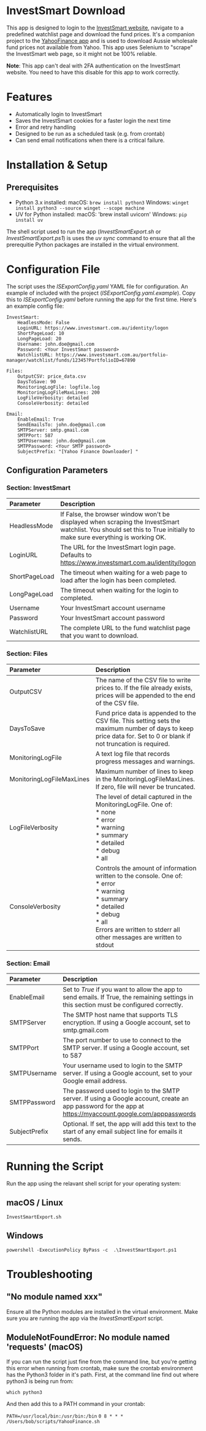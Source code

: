 # InvestSmart Download
This app is designed to login to the [InvestSmart website](https://www.investsmart.com.au/), navigate to a predefined watchlist page and download the fund prices. It's a companion project to the [YahooFinance app](https://github.com/NickElseySpelloC/YahooFinance) and is used to download Aussie wholesale fund prices not available from Yahoo. This app uses Selenium to "scrape" the InvestSmart web page, so it might not be 100% reliable. 

**Note**: This app can't deal with 2FA authentication on the InvestSmart website. You need to have this disable for this app to work correctly. 

# Features
* Automatically login to InvestSmart
* Saves the InvestSmart cookies for a faster login the next time
* Error and retry handling
* Designed to be run as a scheduled task (e.g. from crontab)
* Can send email notifications when there is a critical failure.

# Installation & Setup
## Prerequisites
* Python 3.x installed:
macOS: `brew install python3`
Windows: `winget install python3 --source winget --scope machine`
* UV for Python installed:
macOS: 'brew install uvicorn'
Windows: `pip install uv`

The shell script used to run the app (_InvestSmartExport.sh_ or _InvestSmartExport.ps1_) is uses the *uv sync* command to ensure that all the prerequitie Python packages are installed in the virtual environment.

# Configuration File 
The script uses the *ISExportConfig.yaml* YAML file for configuration. An example of included with the project (*ISExportConfig.yaml.example*). Copy this to *ISExportConfig.yaml* before running the app for the first time.  Here's an example config file:
```
InvestSmart:
    HeadlessMode: False
    LoginURL: https://www.investsmart.com.au/identity/logon
    ShortPageLoad: 10
    LongPageLoad: 20
    Username: john.doe@gmail.com
    Password: <Your InvestSmart password>
    WatchlistURL: https://www.investsmart.com.au/portfolio-manager/watchlist/funds/12345?PortfolioID=67890

Files:
    OutputCSV: price_data.csv
    DaysToSave: 90
    MonitoringLogFile: logfile.log
    MonitoringLogFileMaxLines: 200
    LogFileVerbosity: detailed
    ConsoleVerbosity: detailed

Email:
    EnableEmail: True
    SendEmailsTo: john.doe@gmail.com
    SMTPServer: smtp.gmail.com
    SMTPPort: 587
    SMTPUsername: john.doe@gmail.com
    SMTPPassword: <Your SMTP password>
    SubjectPrefix: "[Yahoo Finance Downloader] "
```

## Configuration Parameters
### Section: InvestSmart

| Parameter | Description | 
|:--|:--|
| HeadlessMode | If False, the browser window won't be displayed when scraping the InvestSmart watchlist. You should set this to True initially to make sure everything is working OK. |
| LoginURL | The URL for the InvestSmart login page. Defaults to https://www.investsmart.com.au/identity/logon |
| ShortPageLoad | The timeout when waiting for a web page to load after the login has been completed. |
| LongPageLoad | The timeout when waiting for the login to completed. |
| Username | Your InvestSmart account username |
| Password | Your InvestSmart account password |
| WatchlistURL | The complete URL to the fund watchlist page that you want to download. |

### Section: Files

| Parameter | Description | 
|:--|:--|
| OutputCSV | The name of the CSV file to write prices to. If the file already exists, prices will be appended to the end of the CSV file. | 
| DaysToSave | Fund price data is appended to the CSV file. This setting sets the maximum number of days to keep price data for. Set to 0 or blank if not truncation is required. | 
| MonitoringLogFile | A text log file that records progress messages and warnings. | 
| MonitoringLogFileMaxLines| Maximum number of lines to keep in the MonitoringLogFileMaxLines. If zero, file will never be truncated. | 
| LogFileVerbosity | The level of detail captured in the MonitoringLogFile. One of: <br>* none<br>* error<br>* warning<br>* summary<br>* detailed<br>* debug<br>* all | 
| ConsoleVerbosity | Controls the amount of information written to the console. One of: <br>* error<br>* warning<br>* summary<br>* detailed<br>* debug<br>* all <br>Errors are written to stderr all other messages are written to stdout | 

### Section: Email

| Parameter | Description | 
|:--|:--|
| EnableEmail | Set to *True* if you want to allow the app to send emails. If True, the remaining settings in this section must be configured correctly. | 
| SMTPServer | The SMTP host name that supports TLS encryption. If using a Google account, set to smtp.gmail.com |
| SMTPPort | The port number to use to connect to the SMTP server. If using a Google account, set to 587 |
| SMTPUsername | Your username used to login to the SMTP server. If using a Google account, set to your Google email address. |
| SMTPPassword | The password used to login to the SMTP server. If using a Google account, create an app password for the app at https://myaccount.google.com/apppasswords  |
| SubjectPrefix | Optional. If set, the app will add this text to the start of any email subject line for emails it sends. |

# Running the Script
Run the app using the relavant shell script for your operating system:

## macOS / Linux
`InvestSmartExport.sh`

## Windows 
`powershell -ExecutionPolicy ByPass -c  .\InvestSmartExport.ps1`

# Troubleshooting
## "No module named xxx"
Ensure all the Python modules are installed in the virtual environment. Make sure you are running the app via the *InvestSmartExport* script.

## ModuleNotFoundError: No module named 'requests' (macOS)
If you can run the script just fine from the command line, but you're getting this error when running from crontab, make sure the crontab environment has the Python3 folder in it's path. First, at the command line find out where python3 is being run from:

`which python3`

And then add this to a PATH command in your crontab:

`PATH=/usr/local/bin:/usr/bin:/bin`
`0 8 * * * /Users/bob/scripts/YahooFinance.sh`